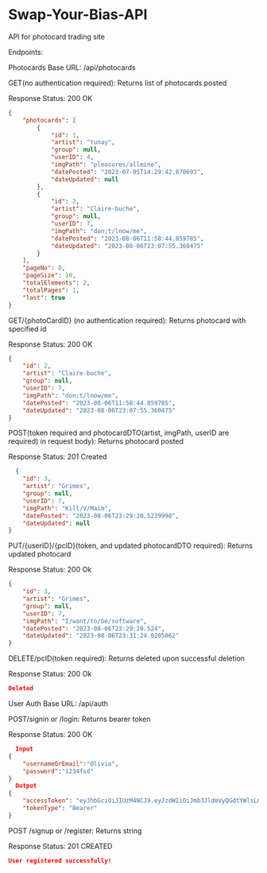 # Swap-Your-Bias-API
API for photocard trading site

Endpoints:
  
  Photocards Base URL: /api/photocards

GET(no authentication required): Returns list of photocards posted 
  
  Response Status: 200 OK
```json
{
    "photocards": [
        {
            "id": 1,
            "artist": "tunay",
            "group": null,
            "userID": 4,
            "imgPath": "pleasures/allmine",
            "datePosted": "2023-07-05T14:29:42.870693",
            "dateUpdated": null
        },
        {
            "id": 2,
            "artist": "Claire-buche",
            "group": null,
            "userID": 7,
            "imgPath": "don;t/lnow/me",
            "datePosted": "2023-08-06T11:58:44.859785",
            "dateUpdated": "2023-08-06T23:07:55.360475"
        }
    ],
    "pageNo": 0,
    "pageSize": 10,
    "totalElements": 2,
    "totalPages": 1,
    "last": true
}
```

GET/{photoCardID} (no authentication required): Returns photocard with specified id
  
  Response Status: 200 OK
```json
{
    "id": 2,
    "artist": "Claire-buche",
    "group": null,
    "userID": 7,
    "imgPath": "don;t/lnow/me",
    "datePosted": "2023-08-06T11:58:44.859785",
    "dateUpdated": "2023-08-06T23:07:55.360475"
}
```
POST(token required and photocardDTO(artist, imgPath, userID are required) in request body): Returns photocard posted
  
  Response Status: 201 Created
```json
  {
    "id": 3,
    "artist": "Grimes",
    "group": null,
    "userID": 7,
    "imgPath": "Kill/V/Maim",
    "datePosted": "2023-08-06T23:29:20.5239998",
    "dateUpdated": null
}
```
PUT/{userID}/{pcID}(token, and updated photocardDTO required): Returns updated photocard
  
  Response Status: 200 Ok
```json
{
    "id": 3,
    "artist": "Grimes",
    "group": null,
    "userID": 7,
    "imgPath": "I/want/to/be/software",
    "datePosted": "2023-08-06T23:29:20.524",
    "dateUpdated": "2023-08-06T23:31:24.0205062"
}
```
DELETE/pcID(token required): Returns deleted upon successful deletion
  
  Response Status: 200 Ok
```json
Deleted
```

 User Auth Base URL: /api/auth

POST/signin or /login: Returns bearer token

  Response Status: 200 OK

```json
  Input
{
    "usernameOrEmail":"Olivia",
    "password":"1234fsd"
}
  Output
{
    "accessToken": "eyJhbGciOiJIUzM4NCJ9.eyJzdWIiOiJmb3JldmVyQGdtYWlsLmNvbSIsImlhdCI6MTY5MTkwNzY5NiwiZXhwIjoxNjkyNTEyNDk2fQ.rWXW_kcaT-KBtVFiFXy_GPbYLxhFY53VcI7q7ZCtf4dOPv3TU7Xqr6YQ9Rt_IoBU",
    "tokenType": "Bearer"
}
```

POST /signup or /register: Returns string

  Response Status: 201 CREATED
```json
User registered successfully!
```
        
    




